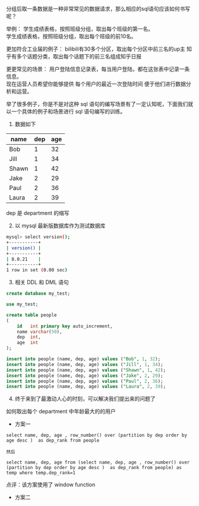 分组后取一条数据是一种非常常见的数据请求，那么相应的sql语句应该如何书写呢？

举例：
学生成绩表格，按照班级分组，取出每个班级的第一名。  
学生成绩表格，按照班级分组，取出每个班级的前10名。  

更加符合工业届的例子：
bilibili有30多个分区，取出每个分区中前三名的up主
知乎有多个话题分类，取出每个话题下的前三名组成知乎日报

更更常见的场景：
用户登陆信息记录表，每当用户登陆，都在这张表中记录一条信息。  
现在运营人员希望你能够提供 每个用户的最近一次登陆时间 便于他们进行数据分析和运营。

举了很多例子，你是不是对这种 sql 语句的编写场景有了一定认知呢，下面我们就以一个具体的例子和场景进行 sql 语句编写的训练。

1. 数据如下  

| name | dep | age |  
| ---    | ---   |--- |
| Bob  | 1     | 32  |
| Jill | 1     | 34  |
| Shawn| 1     | 42  |
| Jake | 2     | 29  |
| Paul | 2     | 36  |
| Laura| 2     | 39  |

dep 是 department 的缩写

2. 以 mysql 最新版数据库作为测试数据库
```bash
mysql> select version();
+-----------+
| version() |
+-----------+
| 8.0.21    |
+-----------+
1 row in set (0.00 sec)
```
3. 相关 DDL 和 DML 语句
```sql
create database my_test;

use my_test;

create table people
(
    id   int primary key auto_increment,
    name varchar(50),
    dep  int,
    age  int
);

insert into people (name, dep, age) values ("Bob", 1, 32);
insert into people (name, dep, age) values ("Jill", 1, 34);
insert into people (name, dep, age) values ("Shawn", 1, 42);
insert into people (name, dep, age) values ("Jake", 2, 29);
insert into people (name, dep, age) values ("Paul", 2, 36);
insert into people (name, dep, age) values ("Laura", 2, 39);
```

4. 终于来到了最激动人心的时刻，可以解决我们提出来的问题了

如何取出每个 department 中年龄最大的的用户
- 方案一
```
select name, dep, age , row_number() over (partition by dep order by age desc )  as dep_rank from people

然后

select name, dep, age from (select name, dep, age , row_number() over (partition by dep order by age desc )  as dep_rank from people) as temp where temp.dep_rank=1

```
点评：该方案使用了 window function

- 方案二


